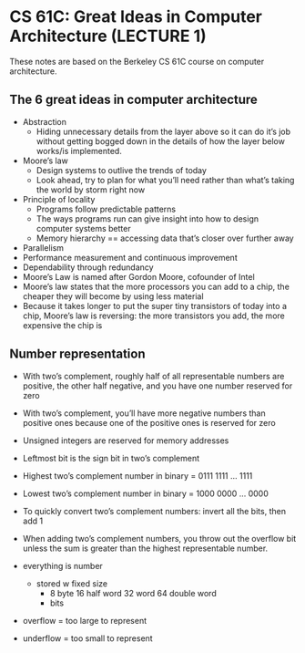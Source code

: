 # CS 61C: Great Ideas in Computer Architecture (LECTURE 1)
These notes are based on the Berkeley CS 61C course on computer architecture.

## The 6 great ideas in computer architecture
- Abstraction
    - Hiding unnecessary details from the layer above so it can do it’s job without getting bogged down in the details of how the layer below works/is implemented.
- Moore’s law
    - Design systems to outlive the trends of today
    - Look ahead, try to plan for what you’ll need rather than what’s taking the world by storm right now
- Principle of locality
    - Programs follow predictable patterns
    - The ways programs run can give insight into how to design computer systems better
    - Memory hierarchy == accessing data that’s closer over further away
- Parallelism
- Performance measurement and continuous improvement
- Dependability through redundancy
- Moore’s Law is named after Gordon Moore, cofounder of Intel
- Moore’s law states that the more processors you can add to a chip, the cheaper they will become by using less material
- Because it takes longer to put the super tiny transistors of today into a chip, Moore’s law is reversing: the more transistors you add, the more expensive the chip is

## Number representation
- With two’s complement, roughly half of all representable numbers are positive, the other half negative, and you have one number reserved for zero
- With two’s complement, you’ll have more negative numbers than positive ones because one of the positive ones is reserved for zero
- Unsigned integers are reserved for memory addresses
- Leftmost bit is the sign bit in two’s complement
- Highest two’s complement number in binary = 0111 1111 … 1111
- Lowest two’s complement number in binary = 1000 0000 … 0000
- To quickly convert two’s complement numbers: invert all the bits, then add 1
- When adding two’s complement numbers, you throw out the overflow bit unless the sum is greater than the highest representable number.

- everything is number
  - stored w fixed size
    - 8 byte 16 half word 32 word 64 double word 
    - bits
- overflow = too large to represent
- underflow = too small to represent